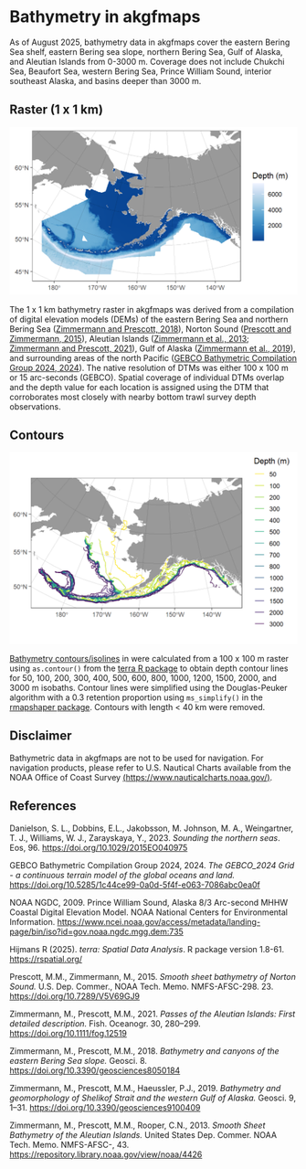 # Bathymetry in akgfmaps

As of August 2025, bathymetry data in akgfmaps cover the eastern Bering Sea shelf, eastern Bering sea slope, northern Bering Sea, Gulf of Alaska, and Aleutian Islands from 0-3000 m. Coverage does not include Chukchi Sea, Beaufort Sea, western Bering Sea, Prince William Sound, interior southeast Alaska, and basins deeper than 3000 m.

## Raster (1 x 1 km)

![](/assets/bathy_images/akgfmaps_raster.png)

The 1 x 1 km bathymetry raster in akgfmaps was derived from a compilation of digital elevation models (DEMs) of the eastern Bering Sea and northern Bering Sea ([Zimmermann and Prescott, 2018](https://doi.org/10.3390/geosciences8050184)), Norton Sound ([Prescott and Zimmermann, 2015](https://doi.org/10.7289/V5V69GJ9)), Aleutian Islands ([Zimmermann et al., 2013](https://repository.library.noaa.gov/view/noaa/4426); [Zimmermann and Prescott, 2021](https://doi.org/10.1111/fog.12519)), Gulf of Alaska ([Zimmermann et al., 2019](https://doi.org/10.3390/geosciences9100409)), and surrounding areas of the north Pacific ([GEBCO Bathymetric Compilation Group 2024, 2024](https://doi.org/10.5285/1c44ce99-0a0d-5f4f-e063-7086abc0ea0f)). The native resolution of DTMs was either 100 x 100 m or 15 arc-seconds (GEBCO). Spatial coverage of individual DTMs overlap and the depth value for each location is assigned using the DTM that corroborates most closely with nearby bottom trawl survey depth observations.

## Contours

![](/assets/bathy_images/akgfmaps_contours.png)

[Bathymetry contours/isolines](./inst/extdata/bathymetry.gpkg) in were calculated from a 100 x 100 m raster using `as.contour()` from the [terra R package](https://rspatial.org/) to obtain depth contour lines for 50, 100, 200, 300, 400, 500, 600, 800, 1000, 1200, 1500, 2000, and 3000 m isobaths. Contour lines were simplified using the Douglas-Peuker algorithm with a 0.3 retention proportion using `ms_simplify()` in the [rmapshaper package](https://andyteucher.ca/rmapshaper/). Contours with length \< 40 km were removed.

## Disclaimer

Bathymetric data in akgfmaps are not to be used for navigation. For navigation products, please refer to U.S. Nautical Charts available from the NOAA Office of Coast Survey [(https://www.nauticalcharts.noaa.gov/)](https://www.nauticalcharts.noaa.gov/).

## References

Danielson, S. L., Dobbins, E.L., Jakobsson, M. Johnson, M. A., Weingartner, T. J., Williams, W. J., Zarayskaya, Y., 2023. *Sounding the northern seas*. Eos, 96. <https://doi.org/10.1029/2015EO040975>

GEBCO Bathymetric Compilation Group 2024, 2024. *The GEBCO_2024 Grid - a continuous terrain model of the global oceans and land.* <https://doi.org/10.5285/1c44ce99-0a0d-5f4f-e063-7086abc0ea0f>

NOAA NGDC, 2009. Prince William Sound, Alaska 8/3 Arc-second MHHW Coastal Digital Elevation Model. NOAA National Centers for Environmental Information. <https://www.ncei.noaa.gov/access/metadata/landing-page/bin/iso?id=gov.noaa.ngdc.mgg.dem:735>

Hijmans R (2025). *terra: Spatial Data Analysis*. R package version 1.8-61. <https://rspatial.org/>

Prescott, M.M., Zimmermann, M., 2015. *Smooth sheet bathymetry of Norton Sound.* U.S. Dep. Commer., NOAA Tech. Memo. NMFS-AFSC-298. 23. <https://doi.org/10.7289/V5V69GJ9>

Zimmermann, M., Prescott, M.M., 2021. *Passes of the Aleutian Islands: First detailed description.* Fish. Oceanogr. 30, 280–299. <https://doi.org/10.1111/fog.12519>

Zimmermann, M., Prescott, M.M., 2018. *Bathymetry and canyons of the eastern Bering Sea slope.* Geosci. 8. <https://doi.org/10.3390/geosciences8050184>

Zimmermann, M., Prescott, M.M., Haeussler, P.J., 2019. *Bathymetry and geomorphology of Shelikof Strait and the western Gulf of Alaska.* Geosci. 9, 1–31. <https://doi.org/10.3390/geosciences9100409>

Zimmermann, M., Prescott, M.M., Rooper, C.N., 2013. *Smooth Sheet Bathymetry of the Aleutian Islands.* United States Dep. Commer. NOAA Tech. Memo. NMFS-AFSC-, 43. <https://repository.library.noaa.gov/view/noaa/4426>
